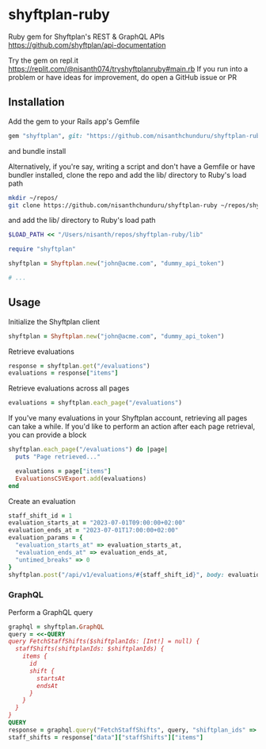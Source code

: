 # shyftplan-ruby

Ruby gem for Shyftplan's REST & GraphQL APIs https://github.com/shyftplan/api-documentation

Try the gem on repl.it https://replit.com/@nisanth074/tryshyftplanruby#main.rb If you run into a problem or have ideas for improvement, do open a GitHub issue or PR

## Installation

Add the gem to your Rails app's Gemfile

```ruby
gem "shyftplan", git: "https://github.com/nisanthchunduru/shyftplan-ruby", branch: "main"
```

and bundle install

Alternatively, if you're say, writing a script and don't have a Gemfile or have bundler installed, clone the repo and add the lib/ directory to Ruby's load path

```bash
mkdir ~/repos/
git clone https://github.com/nisanthchunduru/shyftplan-ruby ~/repos/shyftplan-ruby
```

and add the lib/ directory to Ruby's load path

```ruby
$LOAD_PATH << "/Users/nisanth/repos/shyftplan-ruby/lib"

require "shyftplan"

shyftplan = Shyftplan.new("john@acme.com", "dummy_api_token")

# ...
```

## Usage

Initialize the Shyftplan client

```ruby
shyftplan = Shyftplan.new("john@acme.com", "dummy_api_token")
```

Retrieve evaluations

```ruby
response = shyftplan.get("/evaluations")
evaluations = response["items"]
```

Retrieve evaluations across all pages

```ruby
evaluations = shyftplan.each_page("/evaluations")
```

If you've many evaluations in your Shyftplan account, retrieving all pages can take a while. If you'd like to perform an action after each page retrieval, you can provide a block

```ruby
shyftplan.each_page("/evaluations") do |page|
  puts "Page retrieved..."

  evaluations = page["items"]
  EvaluationsCSVExport.add(evaluations)
end
```

Create an evaluation

```ruby
staff_shift_id = 1
evaluation_starts_at = "2023-07-01T09:00:00+02:00"
evaluation_ends_at = "2023-07-01T17:00:00+02:00"
evaluation_params = {
  "evaluation_starts_at" => evaluation_starts_at,
  "evaluation_ends_at" => evaluation_ends_at,
  "untimed_breaks" => 0
}
shyftplan.post("/api/v1/evaluations/#{staff_shift_id}", body: evaluation_params)
```

### GraphQL

Perform a GraphQL query

```ruby
graphql = shyftplan.GraphQL
query = <<-QUERY
query FetchStaffShifts($shiftplanIds: [Int!] = null) {
  staffShifts(shiftplanIds: $shiftplanIds) {
    items {
      id
      shift {
        startsAt
        endsAt
      }
    }
  }
}
QUERY
response = graphql.query("FetchStaffShifts", query, "shiftplan_ids" => [8])
staff_shifts = response["data"]["staffShifts"]["items"]
```
